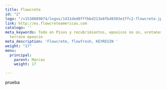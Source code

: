 ```yaml
---
title: Flowcrete
id: "2"
logo: "/v1530089074/logos/1431ded0fffbbd213e8fbd0303e1ffc2-flowcrete.jpg"
link: http://es.flowcreteamericas.com
catalogo: ''
meta_keywords: Todo en Pisos y recubrimientos, epoxicos no os, uretanos cementicios,
  terrazo epoxcio
meta_description: 'Flowcrete, flowfresh, KEYRESIN '
weight: "17"
menu:
  principal:
    parent: Marcas
    weight: 17

---
```

prueba
